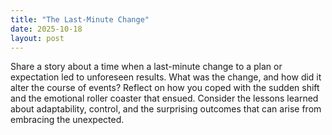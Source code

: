 ```yaml
---
title: "The Last-Minute Change"
date: 2025-10-18
layout: post
---
```


Share a story about a time when a last-minute change to a plan or expectation led to unforeseen results. What was the change, and how did it alter the course of events? Reflect on how you coped with the sudden shift and the emotional roller coaster that ensued. Consider the lessons learned about adaptability, control, and the surprising outcomes that can arise from embracing the unexpected.
